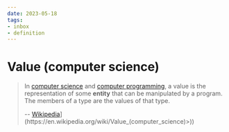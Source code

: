 ```yaml
---
date: 2023-05-18
tags:
- inbox
- definition
---
```


# Value (computer science)

> In [computer science](./computer%20science.md) and [computer programming](./computer%20programming.md), a value is the
> representation of some **entity** that can be manipulated by a program. The
> members of a type are the values of that type.
>
> -- [Wikipedia](<[https://en.wikipedia.org/wiki/Value_(computer_science)>)](https://en.wikipedia.org/wiki/Value_(computer_science)>))
